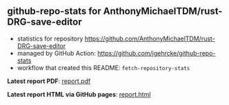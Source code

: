 ## github-repo-stats for AnthonyMichaelTDM/rust-DRG-save-editor

- statistics for repository https://github.com/AnthonyMichaelTDM/rust-DRG-save-editor
- managed by GitHub Action: https://github.com/jgehrcke/github-repo-stats
- workflow that created this README: `fetch-repository-stats`

**Latest report PDF**: [report.pdf](https://github.com/AnthonyMichaelTDM/my-repo-stats/raw/gh-pages/AnthonyMichaelTDM/rust-DRG-save-editor/latest-report/report.pdf)


**Latest report HTML via GitHub pages**: [report.html](https://anthonymichaeltdm.github.io/my-repo-stats/AnthonyMichaelTDM/rust-DRG-save-editor/latest-report/report.html)
